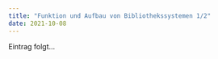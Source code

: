 ```yaml
---
title: "Funktion und Aufbau von Bibliothekssystemen 1/2"
date: 2021-10-08
---
```


Eintrag folgt...
